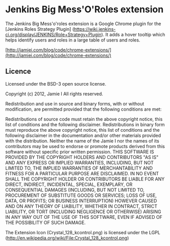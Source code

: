 Jenkins Big Mess'O'Roles extension
==================================
The Jenkins Big Mess'o'roles extension is a Google Chrome plugin for the [Jenkins Roles Strategy Plugin] (https://wiki.jenkins-ci.org/display/JENKINS/Role+Strategy+Plugin). It adds a hover tooltip which helps identify users and roles in a large table of users and roles.

[http://jamiei.com/blog/code/chrome-extensions/](http://jamiei.com/blog/code/chrome-extensions/)

Licence
-------

Licensed under the BSD-3 open source license.

Copyright (c) 2012, Jamie I
All rights reserved.

Redistribution and use in source and binary forms, with or without modification, are permitted provided that the following conditions are met:

Redistributions of source code must retain the above copyright notice, this list of conditions and the following disclaimer.
Redistributions in binary form must reproduce the above copyright notice, this list of conditions and the following disclaimer in the documentation and/or other materials provided with the distribution.
Neither the name of the Jamie I nor the names of its contributors may be used to endorse or promote products derived from this software without specific prior written permission.
THIS SOFTWARE IS PROVIDED BY THE COPYRIGHT HOLDERS AND CONTRIBUTORS "AS IS" AND ANY EXPRESS OR IMPLIED WARRANTIES, INCLUDING, BUT NOT LIMITED TO, THE IMPLIED WARRANTIES OF MERCHANTABILITY AND FITNESS FOR A PARTICULAR PURPOSE ARE DISCLAIMED. IN NO EVENT SHALL THE COPYRIGHT HOLDER OR CONTRIBUTORS BE LIABLE FOR ANY DIRECT, INDIRECT, INCIDENTAL, SPECIAL, EXEMPLARY, OR CONSEQUENTIAL DAMAGES (INCLUDING, BUT NOT LIMITED TO, PROCUREMENT OF SUBSTITUTE GOODS OR SERVICES; LOSS OF USE, DATA, OR PROFITS; OR BUSINESS INTERRUPTION) HOWEVER CAUSED AND ON ANY THEORY OF LIABILITY, WHETHER IN CONTRACT, STRICT LIABILITY, OR TORT (INCLUDING NEGLIGENCE OR OTHERWISE) ARISING IN ANY WAY OUT OF THE USE OF THIS SOFTWARE, EVEN IF ADVISED OF THE POSSIBILITY OF SUCH DAMAGE.

The Extension Icon (Crystal_128_kcontrol.png) is licensed under the LGPL (http://en.wikipedia.org/wiki/File:Crystal_128_kcontrol.png)
